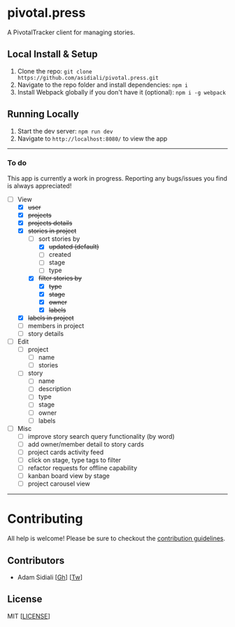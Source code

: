 # pivotal.press
A PivotalTracker client for managing stories.

## Local Install & Setup
1. Clone the repo: `git clone https://github.com/asidiali/pivotal.press.git`
2. Navigate to the repo folder and install dependencies: `npm i`
3. Install Webpack globally if you don't have it (optional): `npm i -g webpack`

## Running Locally
1. Start the dev server: `npm run dev`
2. Navigate to `http://localhost:8080/` to view the app

---

### To do

This app is currently a work in progress. Reporting any bugs/issues you find is always appreciated!

- [ ] View
  - [x] ~~user~~
  - [x] ~~projects~~
  - [x] ~~projects details~~
  - [x] ~~stories in project~~
    - [ ] sort stories by
      - [x] ~~updated (default)~~
      - [ ] created
      - [ ] stage
      - [ ] type
    - [x] ~~filter stories by~~
      - [x] ~~type~~
      - [x] ~~stage~~
      - [x] ~~owner~~
      - [x] ~~labels~~
  - [x] ~~labels in project~~
  - [ ] members in project
  - [ ] story details
- [ ] Edit
  - [ ] project
    - [ ] name
    - [ ] stories
  - [ ] story
    - [ ] name
    - [ ] description
    - [ ] type
    - [ ] stage
    - [ ] owner
    - [ ] labels
- [ ] Misc
  - [ ] improve story search query functionality (by word)
  - [ ] add owner/member detail to story cards
  - [ ] project cards activity feed
  - [ ] click on stage, type tags to filter
  - [ ] refactor requests for offline capability
  - [ ] kanban board view by stage
  - [ ] project carousel view

---

# Contributing

All help is welcome! Please be sure to checkout the [contribution guidelines](#).

## Contributors
- Adam Sidiali [[Gh](http://github.com/asidiali)] [[Tw](http://twitter.com/adamsidiali)]

## License
MIT [[LICENSE](https://github.com/asidiali/pivotal.press/blob/master/LICENSE.md)]
